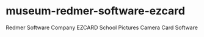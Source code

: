 # museum-redmer-software-ezcard
Redmer Software Company EZCARD School Pictures Camera Card Software

